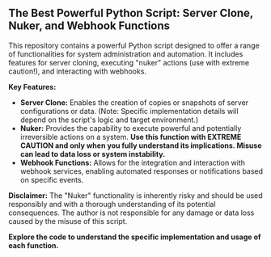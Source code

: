 ## The Best Powerful Python Script: Server Clone, Nuker, and Webhook Functions

This repository contains a powerful Python script designed to offer a range of functionalities for system administration and automation. It includes features for server cloning, executing "nuker" actions (use with extreme caution!), and interacting with webhooks.

**Key Features:**

* **Server Clone:** Enables the creation of copies or snapshots of server configurations or data. (Note: Specific implementation details will depend on the script's logic and target environment.)
* **Nuker:** Provides the capability to execute powerful and potentially irreversible actions on a system. **Use this function with EXTREME CAUTION and only when you fully understand its implications. Misuse can lead to data loss or system instability.**
* **Webhook Functions:** Allows for the integration and interaction with webhook services, enabling automated responses or notifications based on specific events.

**Disclaimer:** The "Nuker" functionality is inherently risky and should be used responsibly and with a thorough understanding of its potential consequences. The author is not responsible for any damage or data loss caused by the misuse of this script.

**Explore the code to understand the specific implementation and usage of each function.**
